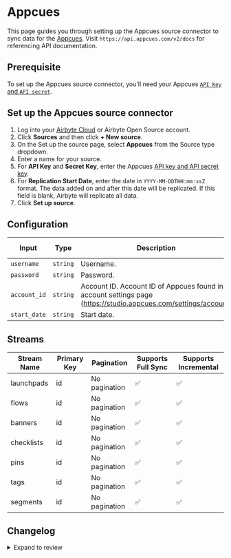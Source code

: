 # Appcues

This page guides you through setting up the Appcues source connector to sync data for the [Appcues](https://studio.appcues.com). 
Visit `https://api.appcues.com/v2/docs` for referencing API documentation.

## Prerequisite

To set up the Appcues source connector, you'll need your Appcues [`API Key` and `API secret`](https://studio.appcues.com/settings/keys).

## Set up the Appcues source connector

1. Log into your [Airbyte Cloud](https://cloud.airbyte.com/workspaces) or Airbyte Open Source account.
2. Click **Sources** and then click **+ New source**. 
3. On the Set up the source page, select **Appcues** from the Source type dropdown.
4. Enter a name for your source.
5. For **API Key** and **Secret Key**, enter the Appcues [API key and API secret key](https://studio.appcues.com/settings/keys).
6. For **Replication Start Date**, enter the date in `YYYY-MM-DDTHH:mm:ssZ` format. The data added on and after this date will be replicated. If this field is blank, Airbyte will replicate all data.
7. Click **Set up source**.


## Configuration

| Input | Type | Description | Default Value |
|-------|------|-------------|---------------|
| `username` | `string` | Username.  |  |
| `password` | `string` | Password.  |  |
| `account_id` | `string` | Account ID. Account ID of Appcues found in account settings page (https://studio.appcues.com/settings/account) |  |
| `start_date` | `string` | Start date.  |  |

## Streams
| Stream Name | Primary Key | Pagination | Supports Full Sync | Supports Incremental |
|-------------|-------------|------------|---------------------|----------------------|
| launchpads | id | No pagination | ✅ |  ✅  |
| flows | id | No pagination | ✅ |  ✅  |
| banners | id | No pagination | ✅ |  ✅  |
| checklists | id | No pagination | ✅ |  ✅  |
| pins | id | No pagination | ✅ |  ✅  |
| tags | id | No pagination | ✅ |  ✅  |
| segments | id | No pagination | ✅ |  ✅  |

## Changelog

<details>
  <summary>Expand to review</summary>

| Version | Date | Pull Request | Subject |
| ------------------ | ------------ | ----- | ---------------- |
| 0.0.32 | 2025-10-14 | [67964](https://github.com/airbytehq/airbyte/pull/67964) | Update dependencies |
| 0.0.31 | 2025-10-07 | [67164](https://github.com/airbytehq/airbyte/pull/67164) | Update dependencies |
| 0.0.30 | 2025-09-30 | [65645](https://github.com/airbytehq/airbyte/pull/65645) | Update dependencies |
| 0.0.29 | 2025-08-23 | [65329](https://github.com/airbytehq/airbyte/pull/65329) | Update dependencies |
| 0.0.28 | 2025-08-09 | [64643](https://github.com/airbytehq/airbyte/pull/64643) | Update dependencies |
| 0.0.27 | 2025-07-26 | [63798](https://github.com/airbytehq/airbyte/pull/63798) | Update dependencies |
| 0.0.26 | 2025-07-19 | [63464](https://github.com/airbytehq/airbyte/pull/63464) | Update dependencies |
| 0.0.25 | 2025-06-28 | [62143](https://github.com/airbytehq/airbyte/pull/62143) | Update dependencies |
| 0.0.24 | 2025-06-21 | [60596](https://github.com/airbytehq/airbyte/pull/60596) | Update dependencies |
| 0.0.23 | 2025-05-10 | [59791](https://github.com/airbytehq/airbyte/pull/59791) | Update dependencies |
| 0.0.22 | 2025-05-03 | [58710](https://github.com/airbytehq/airbyte/pull/58710) | Update dependencies |
| 0.0.21 | 2025-04-19 | [58246](https://github.com/airbytehq/airbyte/pull/58246) | Update dependencies |
| 0.0.20 | 2025-04-12 | [57621](https://github.com/airbytehq/airbyte/pull/57621) | Update dependencies |
| 0.0.19 | 2025-04-05 | [57142](https://github.com/airbytehq/airbyte/pull/57142) | Update dependencies |
| 0.0.18 | 2025-03-29 | [56581](https://github.com/airbytehq/airbyte/pull/56581) | Update dependencies |
| 0.0.17 | 2025-03-22 | [56141](https://github.com/airbytehq/airbyte/pull/56141) | Update dependencies |
| 0.0.16 | 2025-03-08 | [55388](https://github.com/airbytehq/airbyte/pull/55388) | Update dependencies |
| 0.0.15 | 2025-03-01 | [54843](https://github.com/airbytehq/airbyte/pull/54843) | Update dependencies |
| 0.0.14 | 2025-02-22 | [54279](https://github.com/airbytehq/airbyte/pull/54279) | Update dependencies |
| 0.0.13 | 2025-02-15 | [53914](https://github.com/airbytehq/airbyte/pull/53914) | Update dependencies |
| 0.0.12 | 2025-02-08 | [53418](https://github.com/airbytehq/airbyte/pull/53418) | Update dependencies |
| 0.0.11 | 2025-02-01 | [52914](https://github.com/airbytehq/airbyte/pull/52914) | Update dependencies |
| 0.0.10 | 2025-01-25 | [51774](https://github.com/airbytehq/airbyte/pull/51774) | Update dependencies |
| 0.0.9 | 2025-01-11 | [51260](https://github.com/airbytehq/airbyte/pull/51260) | Update dependencies |
| 0.0.8 | 2024-12-28 | [50451](https://github.com/airbytehq/airbyte/pull/50451) | Update dependencies |
| 0.0.7 | 2024-12-21 | [50174](https://github.com/airbytehq/airbyte/pull/50174) | Update dependencies |
| 0.0.6 | 2024-12-14 | [49586](https://github.com/airbytehq/airbyte/pull/49586) | Update dependencies |
| 0.0.5 | 2024-12-12 | [49277](https://github.com/airbytehq/airbyte/pull/49277) | Update dependencies |
| 0.0.4 | 2024-12-11 | [48931](https://github.com/airbytehq/airbyte/pull/48931) | Starting with this version, the Docker image is now rootless. Please note that this and future versions will not be compatible with Airbyte versions earlier than 0.64 |
| 0.0.3 | 2024-11-04 | [48267](https://github.com/airbytehq/airbyte/pull/48267) | Update dependencies |
| 0.0.2 | 2024-10-29 | [47771](https://github.com/airbytehq/airbyte/pull/47771) | Update dependencies |
| 0.0.1 | 2024-09-03 | [45102](https://github.com/airbytehq/airbyte/pull/45102) | Initial release by [@btkcodedev](https://github.com/btkcodedev) via Connector Builder |

</details>
